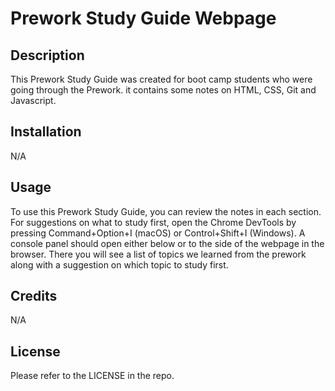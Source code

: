 # Prework Study Guide Webpage

## Description

This Prework Study Guide was created for boot camp students who were going through the Prework. it contains some notes on HTML, CSS, Git and Javascript.

## Installation

N/A

## Usage 

To use this Prework Study Guide, you can review the notes in each section. For suggestions on what to study first, open the Chrome DevTools by pressing Command+Option+I (macOS) or Control+Shift+I (Windows). A console panel should open either below or to the side of the webpage in the browser. There you will see a list of topics we learned from the prework along with a suggestion on which topic to study first.

## Credits

N/A

## License

Please refer to the LICENSE in the repo.
